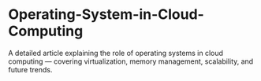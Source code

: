 # Operating-System-in-Cloud-Computing
A detailed article explaining the role of operating systems in cloud computing — covering virtualization, memory management, scalability, and future trends.
